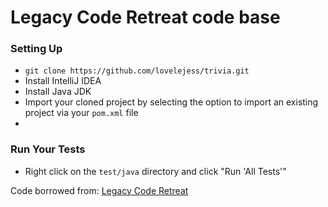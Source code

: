 Legacy Code Retreat code base
======

### Setting Up 

* `git clone https://github.com/lovelejess/trivia.git`
* Install IntelliJ IDEA
* Install Java JDK
* Import your cloned project by selecting the option to import an existing project via your `pom.xml` file 
* 


### Run Your Tests
* Right click on the `test/java` directory and click "Run 'All Tests'"



Code borrowed from: [Legacy Code Retreat](https://github.com/jbrains/trivia)




